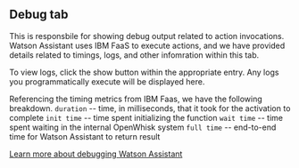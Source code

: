 ## Debug tab

This is responsbile for showing debug output related to action invocations. Watson Assistant uses IBM FaaS to execute actions, and we have provided details related to timings, logs, and other infomration within this tab.

To view logs, click the show button within the appropriate entry. Any logs you programmatically execute will be displayed here.

Referencing the timing metrics from IBM Faas, we have the following breakdown.
`duration`  -- time, in milliseconds, that it took for the activation to complete
`init time` -- time spent initializing the function
`wait time` -- time spent waiting in the internal OpenWhisk system
`full time` -- end-to-end time for Watson Assistant to return result

[Learn more about debugging Watson Assistant](../articles/DebuggingWatsonAssistant.md)
